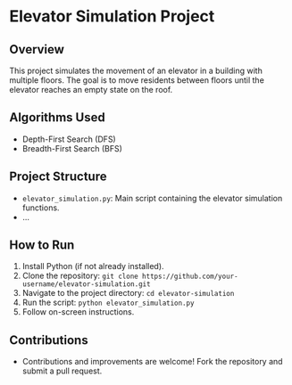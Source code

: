 # Elevator Simulation Project

## Overview
This project simulates the movement of an elevator in a building with multiple floors. The goal is to move residents between floors until the elevator reaches an empty state on the roof.

## Algorithms Used
- Depth-First Search (DFS)
- Breadth-First Search (BFS)

## Project Structure
- `elevator_simulation.py`: Main script containing the elevator simulation functions.
- ...

## How to Run
1. Install Python (if not already installed).
2. Clone the repository: `git clone https://github.com/your-username/elevator-simulation.git`
3. Navigate to the project directory: `cd elevator-simulation`
4. Run the script: `python elevator_simulation.py`
5. Follow on-screen instructions.

## Contributions
- Contributions and improvements are welcome! Fork the repository and submit a pull request.

